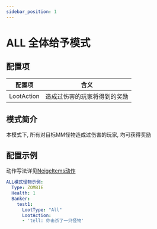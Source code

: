 ```yaml
---
sidebar_position: 1
---
```


# ALL 全体给予模式

## 配置项

| 配置项 | 含义 |
| :----: | :----: |
| LootAction | 造成过伤害的玩家将得到的奖励 |

## 模式简介

本模式下, 所有对目标MM怪物造成过伤害的玩家, 均可获得奖励

## 配置示例

动作写法详见[NeigeItems动作](战利品配置/公有参数.md#neigeitems动作)

```yaml
ALL模式怪物示例:
  Type: ZOMBIE
  Health: 1
  Banker:
    test1:
      LootType: "All"
      LootAction:
      - 'tell: 你击杀了一只怪物'
```
